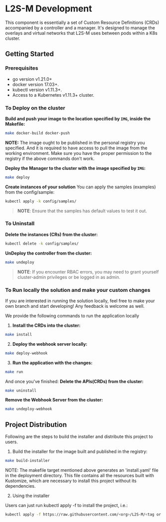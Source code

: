 # L2S-M Development

This component is essentially a set of Custom Resource Definitions (CRDs) accompanied by a controller and a manager. It's designed to manage the overlays and virtual networks that L2S-M uses between pods within a K8s cluster. 

## Getting Started

### Prerequisites
- go version v1.21.0+
- docker version 17.03+.
- kubectl version v1.11.3+.
- Access to a Kubernetes v1.11.3+ cluster.

### To Deploy on the cluster
**Build and push your image to the location specified by `IMG`, inside the Makefile:**

```sh
make docker-build docker-push
```

**NOTE:** The image ought to be published in the personal registry you specified. 
And it is required to have access to pull the image from the working environment. 
Make sure you have the proper permission to the registry if the above commands don’t work.

**Deploy the Manager to the cluster with the image specified by `IMG`:**

```sh
make deploy 
```



**Create instances of your solution**
You can apply the samples (examples) from the config/sample:

```sh
kubectl apply -k config/samples/
```

>**NOTE**: Ensure that the samples has default values to test it out.

### To Uninstall
**Delete the instances (CRs) from the cluster:**

```sh
kubectl delete -k config/samples/
```

**UnDeploy the controller from the cluster:**

```sh
make undeploy
```


> **NOTE**: If you encounter RBAC errors, you may need to grant yourself cluster-admin 
privileges or be logged in as admin.


### To Run locally the solution and make your custom changes

If you are interested in running the solution locally, feel free to make your own branch and start developing! Any feedback is welcome as well.

We provide the following commands to run the application locally
1. **Install the CRDs into the cluster:**

```sh
make install
```
2. **Deploy the webhook server locally:**
```sh
make deploy-webhook
```
3. **Run the application with the changes:**
```sh
make run
```

And once you've finished:
**Delete the APIs(CRDs) from the cluster:**

```sh
make uninstall
```
**Remove the Webhook Server from the cluster:**
```sh
make undeploy-webhook
```


## Project Distribution

Following are the steps to build the installer and distribute this project to users.

1. Build the installer for the image built and published in the registry:

```sh
make build-installer
```

NOTE: The makefile target mentioned above generates an 'install.yaml'
file in the deployment directory. This file contains all the resources built
with Kustomize, which are necessary to install this project without
its dependencies.

2. Using the installer

Users can just run kubectl apply -f <URL for YAML BUNDLE> to install the project, i.e.:

```sh
kubectl apply -f https://raw.githubusercontent.com/<org>/L2S-M/<tag or branch>/deployments/l2sm-deployment.yaml
```